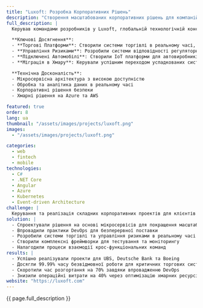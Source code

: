 ```yaml
---
title: "Luxoft: Розробка Корпоративних Рішень"
description: "Створення масштабованих корпоративних рішень для компаній зі списку Fortune 500 з фокусом на фінтех та автомобільний сектор"
full_description: |
  Керував командами розробників у Luxoft, глобальній технологічній консалтинговій компанії, створюючи інноваційні рішення для корпоративних клієнтів, включаючи UBS, Deutsche Bank та Boeing. Спеціалізувався на створенні високопродуктивних торгових платформ, систем управління ризиками та рішень для підключених автомобілів. Роль включала проектування складних розподілених систем, впровадження практик DevOps та керування крос-функціональними командами в різних часових поясах.

  **Ключові Досягнення**:
  - **Торгові Платформи**: Створили системи торгівлі в реальному часі, що обробляють мільйони транзакцій щодня
  - **Управління Ризиками**: Розробили системи відповідності регуляторним вимогам для великих банків
  - **Підключені Автомобілі**: Створили IoT платформи для автовиробників
  - **Міграція в Хмару**: Керували успішним переходом успадкованих систем до хмарної інфраструктури

  **Технічна Досконалість**:
  - Мікросервісна архітектура з високою доступністю
  - Обробка та аналітика даних в реальному часі
  - Корпоративні рішення безпеки
  - Хмарні рішення на Azure та AWS

featured: true
order: 8
lang: ua
thumbnail: "/assets/images/projects/luxoft.png"
images:
  - "/assets/images/projects/luxoft.png"

categories:
  - web
  - fintech
  - mobile
technologies:
  - C#
  - .NET Core
  - Angular
  - Azure
  - Kubernetes
  - Event-driven Architecture
challenge: |
  Керування та реалізація складних корпоративних проектів для клієнтів зі списку Fortune 500 при забезпеченні високої доступності, масштабованості та відповідності нормативним вимогам. Ключові завдання включали модернізацію успадкованих систем, впровадження можливостей торгівлі в реальному часі та координацію розподілених команд у різних часових поясах.
solution: |
  - Спроектували рішення на основі мікросервісів для покращення масштабованості
  - Впровадили практики DevOps для безперервної поставки
  - Розробили системи торгівлі та управління ризиками в реальному часі
  - Створили комплексні фреймворки для тестування та моніторингу
  - Налагодили процеси взаємодії крос-функціональних команд
results: |
  - Успішно реалізували проекти для UBS, Deutsche Bank та Boeing
  - Досягли 99.99% часу безвідмовної роботи для критичних торгових систем
  - Скоротили час розгортання на 70% завдяки впровадженню DevOps
  - Знизили операційні витрати на 40% через оптимізацію хмарних ресурсів
website: "https://luxoft.com"
---
```


{{ page.full_description }}